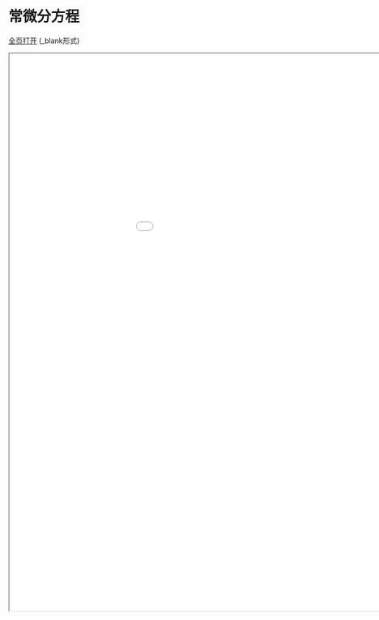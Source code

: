 
# 常微分方程
<a href="/texpdf/part-de-chap-ode.html" target="_blank">全页打开</a> (_blank形式)
<div class="pdf-class">
    <iframe  src=/texpdf/part-de-chap-ode.html width="1100" height="1100">
    </iframe>
</div>
